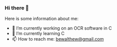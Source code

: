 ### Hi there 👋

Here is some information about me:

- 🔭 I’m currently working on an OCR software in C
- 🌱 I’m currently learning C
- 📫 How to reach me: bewalthew@gmail.com

